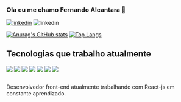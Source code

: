 ### Ola eu me chamo Fernando Alcantara 👋
[![linkedin](https://img.shields.io/badge/LinkedIn-0077B5?style=for-the-badge&logo=linkedin&logoColor=white)](https://www.linkedin.com/in/fernando-alcantara-6a1aa8136/)
![linkedin](https://img.shields.io/badge/Gmail-D14836?style=for-the-badge&logo=gmail&logoColor=white)<br>


[![Anurag's GitHub stats](https://github-readme-stats.vercel.app/api?username=fernandorrn3&show_icons=true&theme=radical)](https://github.com/fernandorrn3/github-readme-stats)
[![Top Langs](https://github-readme-stats.vercel.app/api/top-langs/?username=fernandorrn3)](https://github.com/anuraghazra/github-readme-stats)<br/>

## Tecnologias que trabalho atualmente

<div style="display: inline_block">
  <img align="center" src="https://img.shields.io/badge/HTML5-E34F26?style=for-the-badge&logo=html5&logoColor=white"/>
  <img align="center" src="https://img.shields.io/badge/CSS3-1572B6?style=for-the-badge&logo=css3&logoColor=white"/>
  <img align="center" src="https://img.shields.io/badge/Sass-CC6699?style=for-the-badge&logo=sass&logoColor=white"/>
  <img align="center" src="https://img.shields.io/badge/JavaScript-F7DF1E?style=for-the-badge&logo=javascript&logoColor=black"/>
   <img align="center" src="https://img.shields.io/badge/React-20232A?style=for-the-badge&logo=react&logoColor=61DAFB"/>
  <img align="center" src="https://img.shields.io/badge/Node.js-43853D?style=for-the-badge&logo=node.js&logoColor=white"/>
  <img align="center" src="https://img.shields.io/badge/MySQL-00000F?style=for-the-badge&logo=mysql&logoColor=white"/>
  </div><br/>
  
  Desenvolvedor front-end atualmente trabalhando com React-js em constante aprendizado.

